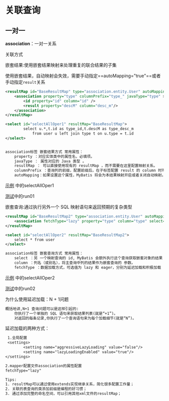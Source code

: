 # 关联查询

## 一对一

**association**：一对一关系

关联方式

嵌套结果:使用嵌套结果映射来处理重复的联合结果的子集

使用嵌套结果，自动映射会失效，需要手动指定==autoMapping="true"==或者手动指定`result`关系

```xml
<resultMap id="BaseResultMap" type="association.entity.User" autoMapping="true">
    <association property="type" columnPrefix="type_" javaType="type" >
        <id property="id" column="id" />
        <result property="descM" column="desc_m"/>
    </association>
</resultMap>

<select id="selectAllOper1" resultMap="BaseResultMap">
        select u.*,t.id as type_id,t.descM as type_desc_m
            from user u left join type t on u.type = t.id
</select>


association标签 嵌套结果方式 常用属性：
	property ：对应实体类中的属性名，必填项。
	javaType ： 属性对应的 Java 类型 。
	resultMap ： 可以直接使用现有的 resultMap ，而不需要在这里配置映射关系。
	columnPrefix ：查询列的前缀，配置前缀后，在子标签配置 result 的 column 时可以省略前缀。防止产生重复的列名
	autoMapping：如果设置这个属性，MyBatis 将会为本结果映射开启或者关闭自动映射。默认值：未设置（unset）。
```

[示例](../main/java/association/mapper/UserMapper.java) 中的selectAllOper1

[测试](../test/java/association/AssociationTest.java)中的run01

嵌套查询:通过执行另外一个 SQL 映射语句来返回预期的复杂类型

```xml
<resultMap id="BaseResultMap2" type="association.entity.User" autoMapping="true">
    <association fetchType="lazy" property="type" column="type" select="association.mapper.TypeMapper.getByPrimaryKey"/>
</resultMap>

<select id="selectAllOper2" resultMap="BaseResultMap2">
    select * from user
</select>

association标签 嵌套查询方式 常用属性：
	select ：另 一个映射查询的 id, MyBatis 会额外执行这个查询获取嵌套对象的结果 。
	column ：列名（或别名），将主查询中列的结果作为嵌套查询的 参数。
	fetchType ：数据加载方式，可选值为 lazy 和 eager，分别为延迟加载和积极加载 ，这个配置会覆盖全局的 lazyLoadingEnabled 配置；
```

[示例](../main/java/association/mapper/UserMapper.java) 中的selectAllOper2

[测试](../test/java/association/AssociationTest.java)中的run02

为什么使用延迟加载：N + 1问题

```xml
概括地讲,N+1 查询问题可以是这样引起的:
	你执行了一个单独的 SQL 语句来获取结果列表(就是“+1”)。
	对返回的每条记录,你执行了一个查询语句来为每个加载细节(就是“N”)。
```

延迟加载的两种方式：

```txt
 1.全局配置
 <settings>
        <setting name="aggressiveLazyLoading" value="false"/>
        <setting name="lazyLoadingEnabled" value="true"/>
</settings>

2.mapper配置文件association的属性配置
fetchType="lazy"
```

```txt
Tips:
1. resultMap可以通过使用extends实现继承关系，简化很多配置工作量；
2. 关联的表查询的类添加前缀是编程的好习惯；
3. 通过添加完整的命名空间，可以引用其他xml文件的resultMap；
```

